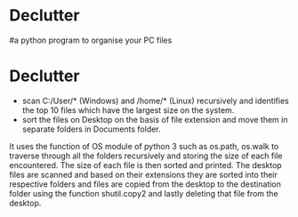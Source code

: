 # Declutter
#a python program to organise your PC files
# Declutter
  - scan C:/User/* (Windows) and /home/* (Linux) recursively and identifies the top 10 files which have the largest size on the system.
  - sort the files on Desktop on the basis of file extension and move them in
separate folders in Documents folder.

It uses the function of OS module of python 3 such as os.path, os.walk to traverse through all the folders recursively and storing the size of each file encountered.
The size of each file is then sorted and printed.
The desktop files are scanned and based on their extensions they are sorted into their respective folders and files are copied from the desktop to the destination folder using the function shutil.copy2 and lastly deleting that file from the desktop.
